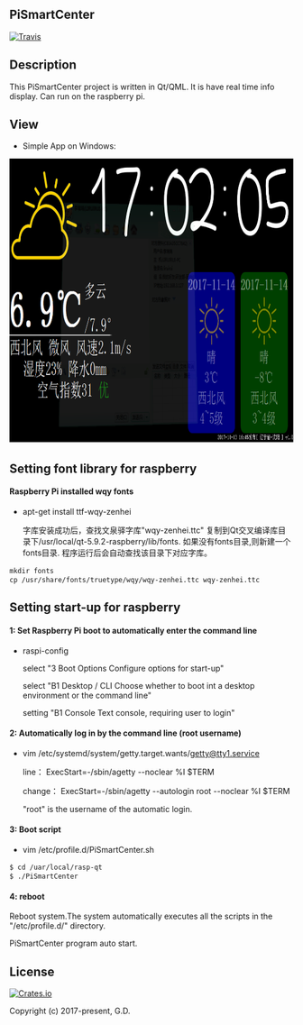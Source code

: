 ## PiSmartCenter
[![Travis](https://img.shields.io/badge/release-1.0.0-blue.svg?style=plastic)](https://github.com/to9/PiSmartCenter/tree/master/bin)

## Description

This PiSmartCenter project is written in Qt/QML. It is have real time info display. Can run on the raspberry pi.

## View

* Simple App on Windows:

<div align=left><img width="800" height="505" src="https://github.com/to9/PiSmartCenter/blob/master/images/PiSmartCenter.png"/></div>

## Setting font library for raspberry 

#### Raspberry Pi installed wqy fonts
- apt-get install ttf-wqy-zenhei

    字库安装成功后，查找文泉驿字库"wqy-zenhei.ttc" 复制到Qt交叉编译库目录下/usr/local/qt-5.9.2-raspberry/lib/fonts. 
  如果没有fonts目录,则新建一个fonts目录. 程序运行后会自动查找该目录下对应字库。
```
mkdir fonts
cp /usr/share/fonts/truetype/wqy/wqy-zenhei.ttc wqy-zenhei.ttc
```

## Setting start-up for raspberry

#### 1: Set Raspberry Pi boot to automatically enter the command line

- raspi-config

    select "3 Boot Options            Configure options for start-up"

    select "B1 Desktop / CLI          Choose whether to boot int a desktop environment or the command line"

    setting "B1 Console                Text console, requiring user to login" 

#### 2: Automatically log in by the command line (root username)

- vim /etc/systemd/system/getty.target.wants/getty@tty1.service

    line： ExecStart=-/sbin/agetty --noclear %I $TERM

    change： ExecStart=-/sbin/agetty --autologin root --noclear %I $TERM

    "root" is the username of the automatic login.

#### 3: Boot script

- vim /etc/profile.d/PiSmartCenter.sh
```
$ cd /uar/local/rasp-qt
$ ./PiSmartCenter 
```
#### 4: reboot

Reboot system.The system automatically executes all the scripts in the "/etc/profile.d/" directory. 

PiSmartCenter program auto start.

## License

[![Crates.io](https://img.shields.io/packagist/l/doctrine/orm.svg?style=plastic)](https://github.com/to9/PiSmartCenter/blob/master/LICENSE)

Copyright (c) 2017-present, G.D.
